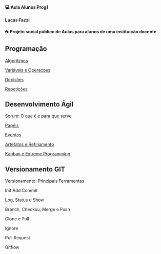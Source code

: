 #### 💻 Aula Alunos Prog1
#### Lucas Fazzi
<h4 align="left">
  ☕ Projeto social público de Aulas para alunos de uma instituição docente
</h4>

## Programação

[Algoritimos](https://github.com/lucasfazzib/aula_alunos_prog1_v1/blob/master/Algoritimo.md)

[Variáveis e Operacoes](https://github.com/lucasfazzib/aula_alunos_prog1_v1/blob/master/Variaveis_e_Operacoes.md)

[Decisões](https://github.com/lucasfazzib/aula_alunos_prog1_v1/blob/master/Decisoes.md)

[Repetições](https://github.com/lucasfazzib/aula_alunos_prog1_v1/blob/master/Repeticao.md)


## Desenvolvimento Ágil 

[Scrum: O que é e para que serve](https://github.com/lucasfazzib/aula_alunos_prog1_v1/blob/master/Scrum.md)

[Papéis](https://github.com/lucasfazzib/aula_alunos_prog1_v1/blob/master/Papeis.MD)

[Eventos](https://github.com/lucasfazzib/aula_alunos_prog1_v1/blob/master/Eventos.md)

[Artefatos e Refinamento](https://github.com/lucasfazzib/aula_alunos_prog1_v1/blob/master/Artefatos_e_Refinamento.md)

[Kanban e Extreme Programming](https://github.com/lucasfazzib/aula_alunos_prog1_v1/blob/master/Kanban_e_ExtremeProgamming.md)

## Versionamento GIT

Versionamento: Principais Ferramentas

Init Add Commit

Log, Status e Show

Branch, Checkou, Merge e Push

Clone e Pull

Ignore

Pull Request

Gitflow
